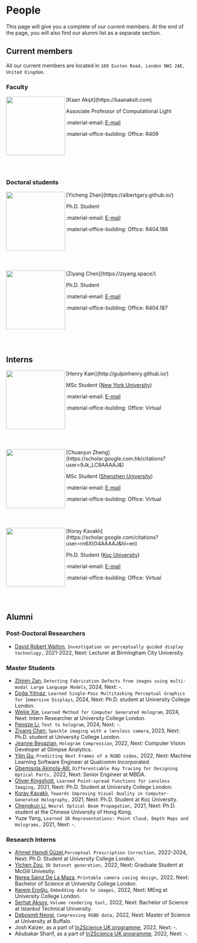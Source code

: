 # People
This page will give you a complete of our current members.
At the end of the page, you will also find our alumni list as a separate section.

## Current members
All our current members are located in `169 Euston Road, London NW1 2AE, United Kingdom`.

### Faculty


<div style="float: left; height:200px;" class="boxed">
<img align="left" src="../people/kaan_aksit.png" width="160" alt/>
</div>
[Kaan Akşit](https://kaanaksit.com)

Associate Professor of Computational Light

:material-email: [E-mail](mailto:kaanaksit@kaanaksit.com)

:material-office-building: Office: R409
<br clear="left"/>


### Doctoral students

<div style="float: left; height:200px;" class="boxed">
<img align='left' src="../people/yicheng_zhan.png" width="160" alt/>
</div>
[Yicheng Zhan](https://albertgary.github.io/)

Ph.D. Student

:material-email: [E-mail](mailto:ucaby83@ucl.ac.uk)

:material-office-building: Office: R404.188
<br clear="left"/>


<div style="float: left; height:200px;" class="boxed">
<img align='left' src="../people/ziyang_chen.png" width="160" alt/>
</div>
[Ziyang Chen](https://ziyang.space/)

Ph.D. Student

:material-email: [E-mail](mailto:ucabzc8@ucl.ac.uk)

:material-office-building: Office: R404.187
<br clear="left"/>


## Interns
<div style="float: left; height:200px;" class="boxed">
<img align='left' src="../people/henry_kam.png" width="160" alt/>
</div>
[Henry Kam](http://gulpinhenry.github.io/)

MSc Student ([New York University](https://www.nyu.edu))

:material-email: [E-mail](mailto:h3nrykam@gmail.com)

:material-office-building: Office: Virtual
<br clear="left"/>


<div style="float: left; height:200px;" class="boxed">
<img align='left' src="../people/chuanjun_zheng.png" width="160" alt/>
</div>
[Chuanjun Zheng](https://scholar.google.com.hk/citations?user=9Jk_LC8AAAAJ&)

MSc Student ([Shenzhen University](https://en.szu.edu.cn/))

:material-email: [E-mail](mailto:chuanjunzhengcs@gmail.com)

:material-office-building: Office: Virtual
<br clear="left"/>


<div style="float: left; height:200px;" class="boxed">
<img align='left' src="../people/koray_kavakli.png" width="160" alt/>
</div>
[Koray Kavaklı](https://scholar.google.com/citations?user=rn6XtO4AAAAJ&hl=en)

Ph.D. Student ([Koç University](https://www.ku.edu.tr/))

:material-email: [E-mail](mailto:K.Kavakli@cs.ucl.ac.uk)

:material-office-building: Office: Virtual
<br clear="left"/>




## Alumni

### Post-Doctoral Researchers
- [David Robert Walton](https://drwalton.github.io/), `Investigation on perceptually guided display technology,` 2021-2022, Next: Lecturer at Birmingham City University.

### Master Students
- [Zhiren Zan](https://github.com/Koma002), `Detecting Fabrication Defects from images using multi-modal Large Language Models`, 2024, Next: -. 
- [Doğa Yılmaz](https://yilmazdoga.net/), `Learned Single-Pass Multitasking Perceptual Graphics for Immersive Displays`, 2024, Next: Ph.D. student at University College London.
- [Weijie Xie](https://www.harridan13.com/), `Learned Method for Computer Generated Hologram`, 2024, Next: Intern Researcher at University College London.
- [Pengze Li](https://linsonng.github.io/), `Text to hologram`, 2024, Next: -.
- [Ziyang Chen](https://ziyang.space/), `Speckle imaging with a lensless camera`, 2023, Next: Ph.D. student at University College London.
- [Jeanne Beyazian](https://www.linkedin.com/in/jeanne-beyazian/), `Hologram Compression`, 2022, Next: Computer Vision Developer at Glimpse Analytics.
- [Yilin Qu](https://www.linkedin.com/in/yilin-qu-b0a599149/), `Predicting Next Frames of a RGBD video,` 2022, Next: Machine Learning Software Engineer at Qualcomm Incorporated.
- [Gbemisola Akinola-Alli](https://www.linkedin.com/in/gbemisola-akinola-alli-313090149/), `Differentiable Ray Tracing for Designing Optical Parts,` 2022, Next: Senior Engineer at MBDA.
- [Oliver Kingshott](https://www.linkedin.com/in/oliland/), `Learned Point-spread Functions for Lensless Imaging,` 2021, Next: Ph.D. Student at University College London.
- [Koray Kavaklı](https://scholar.google.com/citations?user=rn6XtO4AAAAJ&hl=en&oi=ao), `Towards Improving Visual Quality in Computer-Generated Holography,` 2021, Next: Ph.D. Student at Koç University.
- [Chengkun Li](https://www.linkedin.com/in/chengkunli96?lipi=urn%3Ali%3Apage%3Ad_flagship3_profile_view_base_contact_details%3B2yhAyESzSLaR7ttRM5dANQ%3D%3D), `Neural Optical Beam Propagation,` 2021, Next: Ph.D. student at the Chinese University of Hong Kong.
- Yuze Yang, `Learned 3D Representations: Point Cloud, Depth Maps and Holograms,` 2021, Next: -.

### Research Interns
- [Ahmet Hamdi Güzel](https://aguzel.github.io/),`Perceptual Prescription Correction,` 2022-2024, Next: Ph.D. Student at University College London.
- [Yichen Zou](https://www.linkedin.com/in/yichen-zou-9b7116240/), `3D Dataset generation,` 2022, Next: Graduate Student at McGill Univesity.
- [Nerea Sainz De La Maza](https://www.linkedin.com/in/nerea-sainz-de-la-maza/), `Printable camera casing design,` 2022, Next: Bachelor of Science at University College London.
- [Kerem Eroğlu](https://www.linkedin.com/in/kerem-ero%C4%9Flu-52b065241/), `Embedding data to images,` 2022, Next: MEng at University College London.
- [Serhat Aksoy](https://www.linkedin.com/in/serhat-aksoy/), `Volume rendering tool,` 2022, Next: Bachelor of Science at Istanbul Technical University.
- [Debosmit Neogi](https://www.linkedin.com/in/debosmit-neogi/), `Compressing RGBD data,` 2022, Next: Master of Science at University at Buffalo.
- Josh Kaizer, as a part of [In2Science UK programme](https://in2scienceuk.org/), 2022, Next: -.
- Abubakar Sharif, as a part of [In2Science UK programme](https://in2scienceuk.org/), 2022, Next: -.
